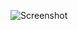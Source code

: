 ![Screenshot](https://github.com/AnneDupin/Projet_Site_Salle_Gym/blob/main/Site_Salle_Gym/FireShot%20Capture%20071%20-%20Site%20Gym%20-%20127.0.0.1.png)
